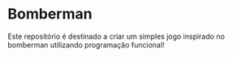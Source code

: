 # Bomberman

Este repositório é destinado a criar um simples jogo inspirado no
bomberman utilizando programação funcional!
